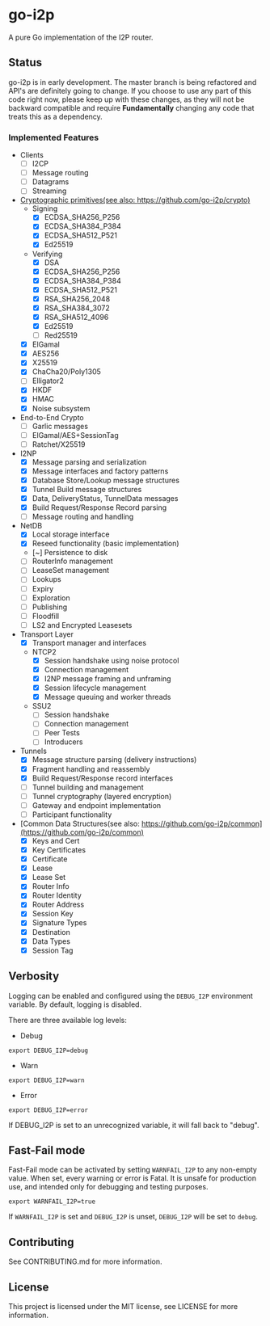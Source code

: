# go-i2p

A pure Go implementation of the I2P router.

## Status

go-i2p is in early development. The master branch is being refactored and API's are
definitely going to change. If you choose to use any part of this code right now,
please keep up with these changes, as they will not be backward compatible and require
**Fundamentally** changing any code that treats this as a dependency.

### Implemented Features

- Clients
  - [ ] I2CP
  - [ ] Message routing
  - [ ] Datagrams
  - [ ] Streaming
- [Cryptographic primitives(see also: https://github.com/go-i2p/crypto)](https://github.com/go-i2p/crypto)
  - Signing
    - [X] ECDSA_SHA256_P256
    - [X] ECDSA_SHA384_P384
    - [X] ECDSA_SHA512_P521
    - [X] Ed25519
  - Verifying
    - [X] DSA
    - [X] ECDSA_SHA256_P256
    - [X] ECDSA_SHA384_P384
    - [X] ECDSA_SHA512_P521
    - [X] RSA_SHA256_2048
    - [X] RSA_SHA384_3072
    - [X] RSA_SHA512_4096
    - [X] Ed25519
    - [ ] Red25519
  - [X] ElGamal
  - [X] AES256
  - [X] X25519
  - [X] ChaCha20/Poly1305
  - [ ] Elligator2
  - [X] HKDF
  - [X] HMAC
  - [X] Noise subsystem
- End-to-End Crypto
  - [ ] Garlic messages
  - [ ] ElGamal/AES+SessionTag
  - [ ] Ratchet/X25519
- I2NP
  - [X] Message parsing and serialization
  - [X] Message interfaces and factory patterns
  - [X] Database Store/Lookup message structures
  - [X] Tunnel Build message structures
  - [X] Data, DeliveryStatus, TunnelData messages
  - [X] Build Request/Response Record parsing
  - [ ] Message routing and handling
- NetDB
  - [X] Local storage interface
  - [X] Reseed functionality (basic implementation)
  - [~] Persistence to disk
  - [ ] RouterInfo management
  - [ ] LeaseSet management
  - [ ] Lookups
  - [ ] Expiry
  - [ ] Exploration
  - [ ] Publishing
  - [ ] Floodfill
  - [ ] LS2 and Encrypted Leasesets
- Transport Layer
  - [X] Transport manager and interfaces
  - NTCP2
    - [X] Session handshake using noise protocol
    - [X] Connection management
    - [X] I2NP message framing and unframing
    - [X] Session lifecycle management
    - [X] Message queuing and worker threads
  - SSU2
    - [ ] Session handshake
    - [ ] Connection management
    - [ ] Peer Tests
    - [ ] Introducers
- Tunnels
  - [X] Message structure parsing (delivery instructions)
  - [X] Fragment handling and reassembly
  - [X] Build Request/Response record interfaces
  - [ ] Tunnel building and management
  - [ ] Tunnel cryptography (layered encryption)
  - [ ] Gateway and endpoint implementation
  - [ ] Participant functionality
- [Common Data Structures(see also: https://github.com/go-i2p/common](https://github.com/go-i2p/common)
    - [X] Keys and Cert
    - [X] Key Certificates
    - [X] Certificate
    - [X] Lease
    - [X] Lease Set
    - [X] Router Info
    - [X] Router Identity
    - [X] Router Address
    - [X] Session Key
    - [X] Signature Types
    - [X] Destination
    - [X] Data Types
    - [X] Session Tag

## Verbosity ##
Logging can be enabled and configured using the `DEBUG_I2P` environment variable. By default, logging is disabled.

There are three available log levels:

- Debug
```shell
export DEBUG_I2P=debug
```
- Warn
```shell
export DEBUG_I2P=warn
```
- Error
```shell
export DEBUG_I2P=error
```

If DEBUG_I2P is set to an unrecognized variable, it will fall back to "debug".

## Fast-Fail mode ##

Fast-Fail mode can be activated by setting `WARNFAIL_I2P` to any non-empty value. When set, every warning or error is Fatal.
It is unsafe for production use, and intended only for debugging and testing purposes.

```shell
export WARNFAIL_I2P=true
```

If `WARNFAIL_I2P` is set and `DEBUG_I2P` is unset, `DEBUG_I2P` will be set to `debug`.

## Contributing

See CONTRIBUTING.md for more information.

## License

This project is licensed under the MIT license, see LICENSE for more information.
